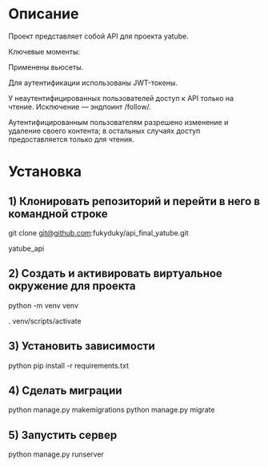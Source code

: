 # Описание

Проект представляет собой API для проекта yatube.

Ключевые моменты:

Применены вьюсеты.

Для аутентификации использованы JWT-токены.

У неаутентифицированных пользователей доступ к API только на чтение. Исключение — эндпоинт /follow/.

Аутентифицированным пользователям разрешено изменение и удаление своего контента; в остальных случаях доступ предоставляется только для чтения.

# Установка

## 1) Клонировать репозиторий и перейти в него в командной строке

git clone git@github.com:fukyduky/api_final_yatube.git

yatube_api

## 2) Создать и активировать виртуальное окружение для проекта

python -m venv venv

. venv/scripts/activate

## 3) Установить зависимости

python pip install -r requirements.txt

## 4) Сделать миграции

python manage.py makemigrations
python manage.py migrate

## 5) Запустить сервер

python manage.py runserver


